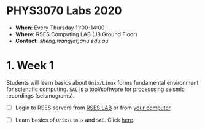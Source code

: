 PHYS3070 Labs 2020
==================
- **When**: Every Thursday 11:00-14:00
- **Where**: RSES Computing LAB (J8 Ground Floor)
- **Contact**: *sheng.wang(at)anu.edu.au*

# 1. Week 1
Students will learn basics about `Unix/Linux` forms fundamental environment for scientific computing. `SAC` is a tool/software for processsing seismic recordings (seismograms).

- [ ] Login to RSES servers from [RSES LAB](https://github.com/sheng09/PHYS3070-2020/blob/master/Week1/After-class-reading.md#0-how-to-access-rses-servers-from-rses-computing-lab-j8-ground-floor) or from [your computer](https://github.com/sheng09/PHYS3070-2020/blob/master/Week1/After-class-reading.md#1-how-to-access-rses-servers-from-your-computer).
- [ ] Learn basics of `Unix/Linux` and `SAC`. Click [here](https://github.com/sheng09/PHYS3070-2020/blob/master/Week1/After-class-reading.md#2-lab-2020-07-30).


